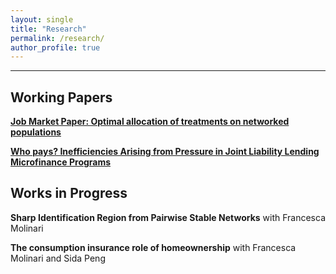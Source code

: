 ```yaml
---
layout: single
title: "Research"
permalink: /research/
author_profile: true
---
```

---
## Working Papers

**[Job Market Paper: Optimal allocation of treatments on networked populations](https://malin-hu.github.io/files/MH_JMP.pdf)** 

**[Who pays? Inefficiencies Arising from Pressure in Joint Liability Lending Microfinance Programs](https://malin-hu.github.io/files/MH_JMP.pdf)**

## Works in Progress

**Sharp Identification Region from Pairwise Stable Networks** with Francesca Molinari

**The consumption insurance role of homeownership** with Francesca Molinari and Sida Peng
